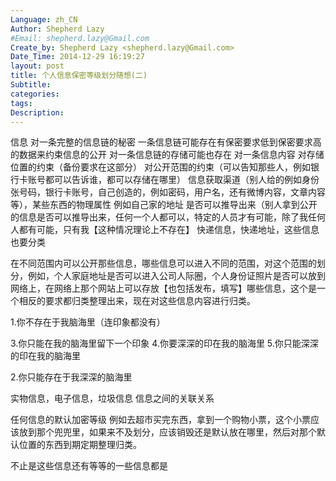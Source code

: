 ```yaml
---
Language: zh_CN
Author: Shepherd Lazy
#Email: shepherd.lazy@Gmail.com
Create_by: Shepherd Lazy <shepherd.lazy@Gmail.com>
Date_Time: 2014-12-29 16:19:27
layout: post
title: 个人信息保密等级划分随想(二)
Subtitle: 
categories: 
tags: 
Description:  
---
```

信息
对一条完整的信息链的秘密
一条信息链可能存在有保密要求低到保密要求高的数据来约束信息的公开
对一条信息链的存储可能也存在
对一条信息内容
对存储位置的约束（备份要求在这部分）
对公开范围的约束（可以告知那些人，例如银行卡账号都可以告诉谁，都可以存储在哪里）
信息获取渠道（别人给的例如身份张号码，银行卡账号，自己创造的，例如密码，用户名，还有微博内容，文章内容等），某些东西的物理属性
例如自己家的地址
是否可以推导出来（别人拿到公开的信息是否可以推导出来，任何一个人都可以，特定的人员才有可能，除了我任何人都有可能，只有我【这种情况理论上不存在】
快递信息，快递地址，这些信息也要分类

在不同范围内可以公开那些信息，哪些信息可以进入不同的范围，对这个范围的划分，例如，个人家庭地址是否可以进入公司人际圈，个人身份证照片是否可以放到网络上，在网络上那个网站上可以存放【也包括发布，填写】哪些信息，这个是一个相反的要求都归类整理出来，现在对这些信息内容进行归类。

1.你不存在于我脑海里（连印象都没有）

3.你只能在我的脑海里留下一个印象
4.你要深深的印在我的脑海里
5.你只能深深的印在我的脑海里

2.你只能存在于我深深的脑海里

实物信息，电子信息，垃圾信息
信息之间的关联关系

任何信息的默认加密等级
例如去超市买完东西，拿到一个购物小票，这个小票应该放到那个兜兜里，如果来不及划分，应该销毁还是默认放在哪里，然后对那个默认位置的东西到期定期整理归类。

不止是这些信息还有等等的一些信息都是